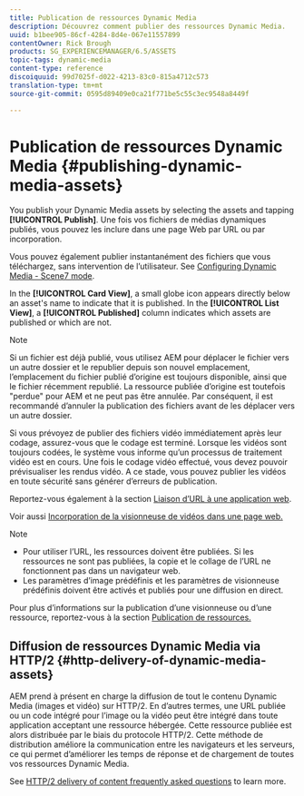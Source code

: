 ```yaml
---
title: Publication de ressources Dynamic Media
description: Découvrez comment publier des ressources Dynamic Media.
uuid: b1bee905-86cf-4284-8d4e-067e11557899
contentOwner: Rick Brough
products: SG_EXPERIENCEMANAGER/6.5/ASSETS
topic-tags: dynamic-media
content-type: reference
discoiquuid: 99d7025f-d022-4213-83c0-815a4712c573
translation-type: tm+mt
source-git-commit: 0595d89409e0ca21f771be5c55c3ec9548a8449f

---
```



# Publication de ressources Dynamic Media {#publishing-dynamic-media-assets}

You publish your Dynamic Media assets by selecting the assets and tapping **[!UICONTROL Publish]**. Une fois vos fichiers de médias dynamiques publiés, vous pouvez les inclure dans une page Web par URL ou par incorporation.

Vous pouvez également publier instantanément des fichiers que vous téléchargez, sans intervention de l’utilisateur. See [Configuring Dynamic Media - Scene7 mode](config-dms7.md).

In the **[!UICONTROL Card View]**, a small globe icon appears directly below an asset&#39;s name to indicate that it is published. In the **[!UICONTROL List View]**, a **[!UICONTROL Published]** column indicates which assets are published or which are not.

>[!NOTE]
>
>Si un fichier est déjà publié, vous utilisez AEM pour déplacer le fichier vers un autre dossier et le republier depuis son nouvel emplacement, l’emplacement du fichier publié d’origine est toujours disponible, ainsi que le fichier récemment republié. La ressource publiée d’origine est toutefois &quot;perdue&quot; pour AEM et ne peut pas être annulée. Par conséquent, il est recommandé d’annuler la publication des fichiers avant de les déplacer vers un autre dossier.

Si vous prévoyez de publier des fichiers vidéo immédiatement après leur codage, assurez-vous que le codage est terminé. Lorsque les vidéos sont toujours codées, le système vous informe qu’un processus de traitement vidéo est en cours. Une fois le codage vidéo effectué, vous devez pouvoir prévisualiser les rendus vidéo. A ce stade, vous pouvez publier les vidéos en toute sécurité sans générer d’erreurs de publication.

Reportez-vous également à la section [Liaison d’URL à une application web](linking-urls-to-yourwebapplication.md).

Voir aussi [Incorporation de la visionneuse de vidéos dans une page web.](embed-code.md)

>[!NOTE]
>
>* Pour utiliser l’URL, les ressources doivent être publiées. Si les ressources ne sont pas publiées, la copie et le collage de l’URL ne fonctionnent pas dans un navigateur web.
>* Les paramètres d’image prédéfinis et les paramètres de visionneuse prédéfinis doivent être activés et publiés pour une diffusion en direct.
>



Pour plus d’informations sur la publication d’une visionneuse ou d’une ressource, reportez-vous à la section [Publication de ressources.](managing-assets-touch-ui.md)

## Diffusion de ressources Dynamic Media via HTTP/2 {#http-delivery-of-dynamic-media-assets}

AEM prend à présent en charge la diffusion de tout le contenu Dynamic Media (images et vidéo) sur HTTP/2. En d’autres termes, une URL publiée ou un code intégré pour l’image ou la vidéo peut être intégré dans toute application acceptant une ressource hébergée. Cette ressource publiée est alors distribuée par le biais du protocole HTTP/2. Cette méthode de distribution améliore la communication entre les navigateurs et les serveurs, ce qui permet d’améliorer les temps de réponse et de chargement de toutes vos ressources Dynamic Media.

See [HTTP/2 delivery of content frequently asked questions](/help/sites-administering/scene7-http2faq.md) to learn more.
